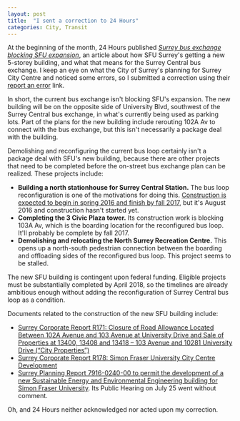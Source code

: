 ```yaml
---
layout: post
title:  "I sent a correction to 24 Hours"
categories: City, Transit
---
```

At the beginning of the month, 24 Hours published _[Surrey bus exchange blocking SFU expansion](http://vancouver.24hrs.ca/2016/08/01/surrey-bus-exchange-blocking-sfu-expansion)_,
an article about how SFU Surrey's getting a new 5-storey building, and what that means for the Surrey Central bus exchange.
I keep an eye on what the City of Surrey's planning for Surrey City Centre and noticed some errors, 
so I submitted a correction using their [report an error](http://vancouver.24hrs.ca/contact-us?param=story) link.

In short, the current bus exchange isn't blocking SFU's expansion. The new building will be on the opposite side of University Blvd,
southwest of the Surrey Central bus exchange, in what's currently being used as parking lots.
Part of the plans for the new building include rerouting 102A Av to connect with the bus exchange,
but this isn't necessarily a package deal with the building.

Demolishing and reconfiguring the current bus loop certainly isn't a package deal with SFU's new building,
because there are other projects that need to be completed before the on-street bus exchange plan can be realized.
These projects include:

* **Building a north stationhouse for Surrey Central Station.**
  The bus loop reconfiguration is one of the motivations for doing this.
  [Construction is expected to begin in spring 2016 and finish by fall 2017](http://www.translink.ca/en/Plans-and-Projects/Station-and-Exchange-Improvements/Expo-Line-Upgrades/Surrey-Central-Station-Upgrades.aspx),
  but it's August 2016 and construction hasn't started yet.
* **Completing the 3 Civic Plaza tower.**
  Its construction work is blocking 103A Av,
  which is the boarding location for the reconfigured bus loop.
  It'll probably be complete by fall 2017.
* **Demolishing and relocating the North Surrey Recreation Centre.**
  This opens up a north-south pedestrian connection between the boarding
  and offloading sides of the reconfigured bus loop.
  This project seems to be stalled.

The new SFU building is contingent upon federal funding. Eligible projects must be substantially completed by April 2018,
so the timelines are already ambitious enough without adding the reconfiguration of Surrey Central bus loop as a condition.

Documents related to the construction of the new SFU building include:

* [Surrey Corporate Report R171: Closure of Road Allowance Located Between 102A Avenue and 103 Avenue at
University Drive and Sale of Properties at 13400, 13408 and 13418 – 103 Avenue
and 10281 University Drive (“City Properties”)](http://www.surrey.ca/bylawsandcouncillibrary/CR_2016-R171.pdf)
* [Surrey Corporate Report R178: Simon Fraser University City Centre Development](http://www.surrey.ca/bylawsandcouncillibrary/CR_2016-R178.pdf)
* [Surrey Planning Report 7916-0240-00 to permit the development of a new Sustainable Energy
and Environmental Engineering building for Simon
Fraser University](http://www.surrey.ca/bylawsandcouncillibrary/PLR_7916-0240-00.pdf). Its Public Hearing on July 25 went without comment.

Oh, and 24 Hours neither acknowledged nor acted upon my correction.
